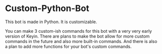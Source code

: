 # Custom-Python-Bot
This bot is made in Python. It is customizable.

You can make 3 custom-ish commands for this bot with a very very early version of Keyin.
There are plans to make the bot allow for more custom commands in the future and also more built-in commands.
And there is also a plan to add more functions for your bot's custom commands.
